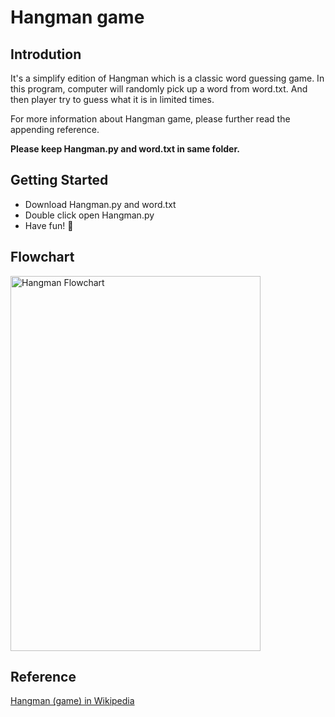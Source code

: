 # Hangman game

## Introdution

It's a simplify edition of Hangman which is a classic word guessing game. In this program, computer will randomly pick up a word from word.txt. And then player try to guess what it is in limited times.

For more information about Hangman game, please further read the appending reference.

**Please keep Hangman.py and word.txt in same folder.**

## Getting Started

* Download Hangman.py and word.txt
* Double click open Hangman.py
* Have fun! :jack_o_lantern:

## Flowchart

<img
  src="https://drive.google.com/file/d/0BxPek4CTWDqCTm9iSmpOTUdNTlE/view?usp=sharing" alt="Hangman Flowchart"
  width="400" height="600" align="center">

## Reference

[Hangman (game) in Wikipedia](https://en.wikipedia.org/wiki/Hangman_(game)
)
